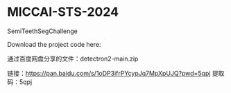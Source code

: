 # MICCAI-STS-2024
SemiTeethSegChallenge

Download the project code here:

通过百度网盘分享的文件：detectron2-main.zip

链接：https://pan.baidu.com/s/1oDP3ifrPYcypJq7MpXpUJQ?pwd=5qpj 
提取码：5qpj

